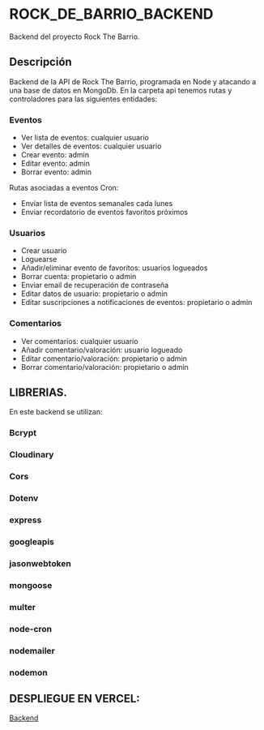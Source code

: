 # ROCK_DE_BARRIO_BACKEND
Backend del proyecto Rock The Barrio.

## Descripción
Backend de la API de Rock The Barrio, programada en Node y atacando a una base de datos en MongoDb. En la carpeta api tenemos rutas y controladores para las siguientes entidades:

### Eventos

- Ver lista de eventos: cualquier usuario
- Ver detalles de eventos: cualquier usuario
- Crear evento:  admin
- Editar evento:  admin
- Borrar evento:  admin

Rutas asociadas a eventos Cron:
- Enviar lista de eventos semanales cada lunes
- Enviar recordatorio de eventos favoritos próximos
### Usuarios

- Crear usuario
- Loguearse
- Añadir/eliminar evento de favoritos:  usuarios logueados
- Borrar cuenta:  propietario o admin
- Enviar email de recuperación de contraseña
- Editar datos de usuario:  propietario o admin
- Editar suscripciones a notificaciones de eventos:  propietario o admin

### Comentarios

- Ver comentarios: cualquier usuario
- Añadir comentario/valoración: usuario logueado
- Editar comentario/valoración: propietario o admin
- Borrar comentario/valoración: propietario o admin


## LIBRERIAS.

En este backend se utilizan:
### Bcrypt
### Cloudinary
### Cors
### Dotenv
### express
### googleapis
### jasonwebtoken
### mongoose
### multer
### node-cron
### nodemailer
### nodemon

## DESPLIEGUE EN VERCEL:
[Backend](https://rock-de-barrio-backend.vercel.app/)

